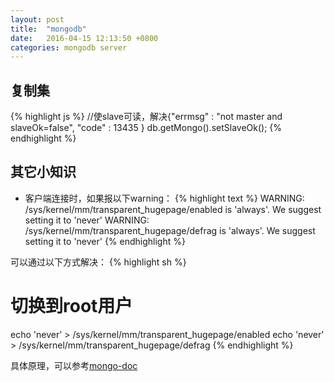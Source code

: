 ```yaml
---
layout: post
title:  "mongodb"
date:   2016-04-15 12:13:50 +0800
categories: mongodb server
---
```


## 复制集
{% highlight js %}
//使slave可读，解决{"errmsg" : "not master and slaveOk=false", "code" : 13435 }
db.getMongo().setSlaveOk();
{% endhighlight %}


## 其它小知识
* 客户端连接时，如果报以下warning：
{% highlight text %}
WARNING: /sys/kernel/mm/transparent_hugepage/enabled is 'always'.
       We suggest setting it to 'never'
WARNING: /sys/kernel/mm/transparent_hugepage/defrag is 'always'.
       We suggest setting it to 'never'
{% endhighlight %}

可以通过以下方式解决：
{% highlight sh %}
# 切换到root用户
echo 'never' > /sys/kernel/mm/transparent_hugepage/enabled
echo 'never' > /sys/kernel/mm/transparent_hugepage/defrag
{% endhighlight %}

具体原理，可以参考[mongo-doc][mongo-doc]

[mongo-doc]: https://docs.mongodb.org/manual/tutorial/transparent-huge-pages/
